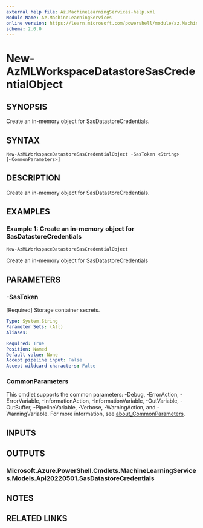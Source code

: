 ```yaml
---
external help file: Az.MachineLearningServices-help.xml
Module Name: Az.MachineLearningServices
online version: https://learn.microsoft.com/powershell/module/az.MachineLearningServices/new-AzMLWorkspaceDatastoreSasCredentialObject
schema: 2.0.0
---
```


# New-AzMLWorkspaceDatastoreSasCredentialObject

## SYNOPSIS
Create an in-memory object for SasDatastoreCredentials.

## SYNTAX

```
New-AzMLWorkspaceDatastoreSasCredentialObject -SasToken <String> [<CommonParameters>]
```

## DESCRIPTION
Create an in-memory object for SasDatastoreCredentials.

## EXAMPLES

### Example 1: Create an in-memory object for SasDatastoreCredentials
```powershell
New-AzMLWorkspaceDatastoreSasCredentialObject
```

Create an in-memory object for SasDatastoreCredentials

## PARAMETERS

### -SasToken
[Required] Storage container secrets.

```yaml
Type: System.String
Parameter Sets: (All)
Aliases:

Required: True
Position: Named
Default value: None
Accept pipeline input: False
Accept wildcard characters: False
```

### CommonParameters
This cmdlet supports the common parameters: -Debug, -ErrorAction, -ErrorVariable, -InformationAction, -InformationVariable, -OutVariable, -OutBuffer, -PipelineVariable, -Verbose, -WarningAction, and -WarningVariable. For more information, see [about_CommonParameters](http://go.microsoft.com/fwlink/?LinkID=113216).

## INPUTS

## OUTPUTS

### Microsoft.Azure.PowerShell.Cmdlets.MachineLearningServices.Models.Api20220501.SasDatastoreCredentials

## NOTES

## RELATED LINKS
